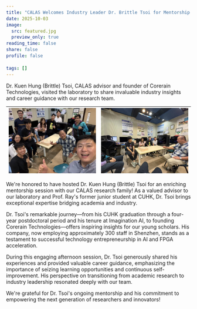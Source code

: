 ```yaml
---
title: "CALAS Welcomes Industry Leader Dr. Brittle Tsoi for Mentorship Session"
date: 2025-10-03
image:
  src: featured.jpg
  preview_only: true
reading_time: false
share: false
profile: false

tags: []
---
```

Dr. Kuen Hung (Brittle) Tsoi, CALAS advisor and founder of Corerain Technologies, visited the laboratory to share invaluable industry insights and career guidance with our research team.
<!--more-->

| ![](image1.jpg) | ![](image2.jpg) |
|-----------------|-----------------|

We're honored to have hosted Dr. Kuen Hung (Brittle) Tsoi for an enriching mentorship session with our CALAS research family! As a valued advisor to our laboratory and Prof. Ray's former junior student at CUHK, Dr. Tsoi brings exceptional expertise bridging academia and industry.

Dr. Tsoi's remarkable journey—from his CUHK graduation through a four-year postdoctoral period and his tenure at Imagination AI, to founding Corerain Technologies—offers inspiring insights for our young scholars. His company, now employing approximately 300 staff in Shenzhen, stands as a testament to successful technology entrepreneurship in AI and FPGA acceleration.

During this engaging afternoon session, Dr. Tsoi generously shared his experiences and provided valuable career guidance, emphasizing the importance of seizing learning opportunities and continuous self-improvement. His perspective on transitioning from academic research to industry leadership resonated deeply with our team.

We're grateful for Dr. Tsoi's ongoing mentorship and his commitment to empowering the next generation of researchers and innovators!